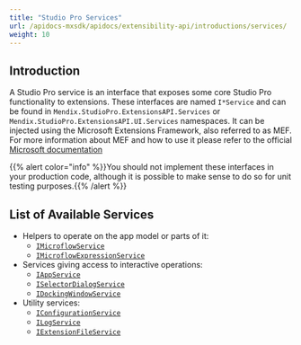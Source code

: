 ```yaml
---
title: "Studio Pro Services"
url: /apidocs-mxsdk/apidocs/extensibility-api/introductions/services/
weight: 10
---
```


## Introduction

A Studio Pro service is an interface that exposes some core Studio Pro functionality to extensions. These interfaces are named `I*Service` and can be found in `Mendix.StudioPro.ExtensionsAPI.Services` or `Mendix.StudioPro.ExtensionsAPI.UI.Services` namespaces. It can be injected using the Microsoft Extensions Framework, also referred to as MEF. For more information about MEF and how to use it please refer to the official [Microsoft documentation](https://learn.microsoft.com/en-us/dotnet/framework/mef/)

{{% alert color="info" %}}You should not implement these interfaces in your production code, although it is possible to make sense to do so for unit testing purposes.{{% /alert %}}

## List of Available Services

* Helpers to operate on the app model or parts of it:
    * [`IMicroflowService`](https://github.com/mendix/ExtensionAPI-Samples/blob/main/API%20Reference/Mendix.StudioPro.ExtensionsAPI.Services/IMicroflowService.md)
    * [`IMicroflowExpressionService`](https://github.com/mendix/ExtensionAPI-Samples/blob/main/API%20Reference/Mendix.StudioPro.ExtensionsAPI.Services/IMicroflowExpressionService.md)
* Services giving access to interactive operations:
    * [`IAppService`](https://github.com/mendix/ExtensionAPI-Samples/blob/main/API%20Reference/Mendix.StudioPro.ExtensionsAPI.UI.Services/IAppService.md)
    * [`ISelectorDialogService`](https://github.com/mendix/ExtensionAPI-Samples/blob/main/API%20Reference/Mendix.StudioPro.ExtensionsAPI.UI.Services/ISelectorDialogService.md)
    * [`IDockingWindowService`](https://github.com/mendix/ExtensionAPI-Samples/blob/main/API%20Reference/Mendix.StudioPro.ExtensionsAPI.UI.Services/IDockingWindowService.md)
* Utility services:
    * [`IConfigurationService`](https://github.com/mendix/ExtensionAPI-Samples/blob/main/API%20Reference/Mendix.StudioPro.ExtensionsAPI.Services/IConfigurationService.md)
    * [`ILogService`](https://github.com/mendix/ExtensionAPI-Samples/blob/main/API%20Reference/Mendix.StudioPro.ExtensionsAPI.Services/ILogService.md)
    * [`IExtensionFileService`](https://github.com/mendix/ExtensionAPI-Samples/blob/main/API%20Reference/Mendix.StudioPro.ExtensionsAPI.Services/IExtensionFileService.md)
